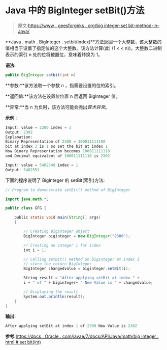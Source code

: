 # Java 中的 BigInteger setBit()方法

> 原文:[https://www . geesforgeks . org/big integer-set bit-method-in-Java/](https://www.geeksforgeeks.org/biginteger-setbit-method-in-java/)

**Java . math . BigInteger . setbit(index)**方法返回一个大整数，该大整数的值相当于设置了指定位的这个大整数。该方法计算(此| (1 < < n))。大整数二进制表示的索引 n 处的位将被置位，意味着转换为 1。

**语法:**

```java
public BigInteger setbit(int n)
```

**参数:**该方法取一个参数 *n* ，指需要设置的位的索引。

**返回值:**该方法在设置位位置 n 后返回 BigInteger 值。

**异常:**当 n 为负时，该方法可能会抛出*算术异常*。

**示例** :

```java
Input: value = 2300 index = 1
Output: 2302
Explanation:
Binary Representation of 2300 = 100011111100
bit at index 3 is 1 so set the bit at index 1 
Now Binary Representation becomes 100011111110
and Decimal equivalent of 100011111110 is 2302

Input: value = 5482549 index = 1
Output: 5482551

```

下面的程序说明了 BigInteger 的 setBit(索引)方法:

```java
// Program to demonstrate setBit() method of BigInteger 

import java.math.*;

public class GFG {

    public static void main(String[] args)
    {

        // Creating BigInteger object
        BigInteger biginteger = new BigInteger("2300");

        // Creating an integer i for index
        int i = 1;

        // Calling setBit() method on bigInteger at index i
        // store the return BigInteger
        BigInteger changedvalue = biginteger.setBit(i);

        String result = "After applying setBit at index " + 
        i + " of " + biginteger+ " New Value is " + changedvalue;

        // Displaying the result
        System.out.println(result);
    }
}
```

**输出:**

```java
After applying setBit at index 1 of 2300 New Value is 2302

```

**参考:**[https://docs . Oracle . com/javae/7/docs/API/Java/math/big integer . html # set bit(int)](https://docs.oracle.com/javase/7/docs/api/java/math/BigInteger.html#setBit(int))